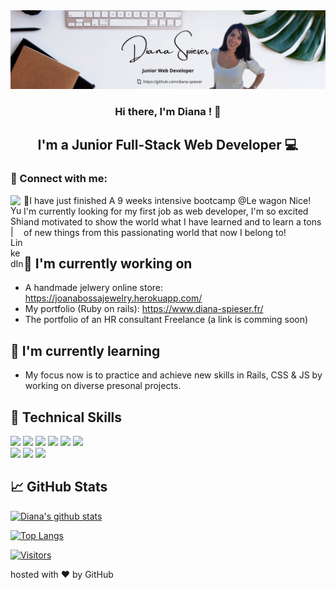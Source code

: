 <img src="https://github.com/diana-spieser/diana-spieser/blob/main/banner-pic-ok.png" alt="banne">
<h3 align="center">
Hi there, I'm Diana ! </a> 👋
</h3>
<h2 align="center">
I'm a Junior Full-Stack Web Developer 💻 

</h2> 

### 🤝 Connect with me:
<a href="https://www.linkedin.com/in/diana-spieser/"><img align="left" src="https://raw.githubusercontent.com/yushi1007/yushi1007/main/images/linkedin.svg" alt="Yu Shi | LinkedIn" width="21px"/></a> 💬I have just finished A 9 weeks intensive bootcamp @Le wagon Nice! I'm currently looking for my first job as web developer, I'm so excited and motivated to show the world what I have learned and to learn a tons of new things from this passionating world that now I belong to! 
## 🔭 I'm currently working on
- A handmade jelwery online store: https://joanabossajewelry.herokuapp.com/
- My portfolio (Ruby on rails): https://www.diana-spieser.fr/
- The portfolio of an HR consultant Freelance (a link is comming soon)
## 🌱 I'm currently learning
- My focus now is to practice and achieve new skills in Rails, CSS & JS by working on diverse presonal projects.
## 💼 Technical Skills
![](https://img.shields.io/badge/Code-JavaScript-informational?style=flat&logo=JavaScript&color=F7DF1E)
![](https://img.shields.io/badge/Code-Ruby-informational?style=flat&logo=Ruby&color=CC342D)
![](https://img.shields.io/badge/Code-Ruby_on_Rails-informational?style=flat&logo=Ruby-On-Rails&color=CC0000)
![](https://img.shields.io/badge/Code-HTML5-informational?style=flat&logo=HTML5&color=E34F26)
![](https://img.shields.io/badge/Code-PostgreSQL-informational?style=flat&logo=PostgreSQL&color=336791)
![](https://img.shields.io/badge/Code-SQLite-informational?style=flat&logo=SQLite&color=003B57)
</br>
![](https://img.shields.io/badge/Style-Bootstrap-informational?style=flat&logo=Bootstrap&color=7952B3)
![](https://img.shields.io/badge/Style-CSS3-informational?style=flat&logo=CSS3&color=1572B6)
![](https://img.shields.io/badge/Style-styled--components-informational?style=flat&logo=styled-components&color=DB7093)
</br>
## 📈 GitHub Stats 
[![Diana's github stats](https://github-readme-stats.vercel.app/api?username=diana-spieser)](https://github.com/diana-spieser)

[![Top Langs](https://github-readme-stats.vercel.app/api/top-langs/?username=diana-spieser&layout=compact)](https://github.com/diana-spieser)

[![Visitors](https://visitor-badge.glitch.me/badge?page_id=kevcoutellier.diana-spieser)](https://github.com/diana-spieser)

hosted with ❤ by GitHub
